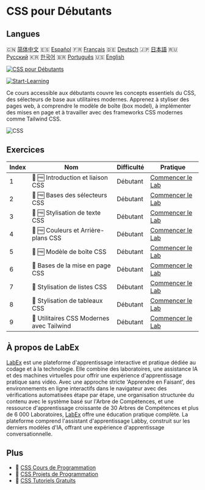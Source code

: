 # CSS pour Débutants

## Langues

🇨🇳 [简体中文](README_zh.md) 🇪🇸 [Español](README_es.md) 🇫🇷 [Français](README_fr.md) 🇩🇪 [Deutsch](README_de.md) 🇯🇵 [日本語](README_ja.md) 🇷🇺 [Русский](README_ru.md) 🇰🇷 [한국어](README_ko.md) 🇧🇷 [Português](README_pt.md) 🇺🇸 [English](README.md) 

[![CSS pour Débutants](https://cover-creator.labex.io/css-for-beginners.png?lang=fr)](https://labex.io/fr/courses/css-for-beginners)

[![Start-Learning](https://img.shields.io/badge/Start-Learning-whitesmoke?style=for-the-badge)](https://labex.io/fr/courses/css-for-beginners)

Ce cours accessible aux débutants couvre les concepts essentiels du CSS, des sélecteurs de base aux utilitaires modernes. Apprenez à styliser des pages web, à comprendre le modèle de boîte (box model), à implémenter des mises en page et à travailler avec des frameworks CSS modernes comme Tailwind CSS.

![CSS](https://img.shields.io/badge/CSS-whitesmoke?style=for-the-badge&logo=css)


## Exercices

|   Index | Nom                                        | Difficulté   | Pratique                                                                                                                                       |
|---------|--------------------------------------------|--------------|------------------------------------------------------------------------------------------------------------------------------------------------|
|       1 | 🧩 🆓 Introduction et liaison CSS          | Débutant     | <a target='_blank' href='https://labex.io/fr/labs/css-css-introduction-and-linking-598030?course=css-for-beginners'>Commencer le Lab</a>       |
|       2 | 🧩 🆓 Bases des sélecteurs CSS             | Débutant     | <a target='_blank' href='https://labex.io/fr/labs/css-css-selectors-basics-598033?course=css-for-beginners'>Commencer le Lab</a>               |
|       3 | 🧩 🆓 Stylisation de texte CSS             | Débutant     | <a target='_blank' href='https://labex.io/fr/labs/css-css-text-styling-598036?course=css-for-beginners'>Commencer le Lab</a>                   |
|       4 | 🧩 🆓 Couleurs et Arrière-plans CSS        | Débutant     | <a target='_blank' href='https://labex.io/fr/labs/css-css-colors-and-backgrounds-598029?course=css-for-beginners'>Commencer le Lab</a>         |
|       5 | 🧩 🆓 Modèle de boîte CSS                  | Débutant     | <a target='_blank' href='https://labex.io/fr/labs/css-css-box-model-598028?course=css-for-beginners'>Commencer le Lab</a>                      |
|       6 | 🧩  Bases de la mise en page CSS           | Débutant     | <a target='_blank' href='https://labex.io/fr/labs/css-css-layout-basics-598031?course=css-for-beginners'>Commencer le Lab</a>                  |
|       7 | 🧩  Stylisation de listes CSS              | Débutant     | <a target='_blank' href='https://labex.io/fr/labs/css-css-styling-lists-598034?course=css-for-beginners'>Commencer le Lab</a>                  |
|       8 | 🧩  Stylisation de tableaux CSS            | Débutant     | <a target='_blank' href='https://labex.io/fr/labs/css-css-styling-tables-598035?course=css-for-beginners'>Commencer le Lab</a>                 |
|       9 | 🧩  Utilitaires CSS Modernes avec Tailwind | Débutant     | <a target='_blank' href='https://labex.io/fr/labs/css-css-modern-utilities-with-tailwind-598032?course=css-for-beginners'>Commencer le Lab</a> |

## À propos de LabEx

[LabEx](https://labex.io) est une plateforme d'apprentissage interactive et pratique dédiée au codage et à la technologie. Elle combine des laboratoires, une assistance IA et des machines virtuelles pour offrir une expérience d'apprentissage pratique sans vidéo. Avec une approche stricte 'Apprendre en Faisant', des environnements en ligne interactifs dans le navigateur avec des vérifications automatisées étape par étape, une organisation structurée du contenu avec le système basé sur l'Arbre de Compétences, et une ressource d'apprentissage croissante de 30 Arbres de Compétences et plus de 6 000 Laboratoires, [LabEx](https://labex.io) offre une éducation pratique complète. La plateforme comprend l'assistant d'apprentissage Labby, construit sur les derniers modèles d'IA, offrant une expérience d'apprentissage conversationnelle.

## Plus

- 🔗 [CSS Cours de Programmation](https://github.com/labex-labs/awesome-programming-courses)
- 🔗 [CSS Projets de Programmation](https://github.com/labex-labs/awesome-programming-projects)
- 🔗 [CSS Tutoriels Gratuits](https://github.com/labex-labs/css-free-tutorials)

